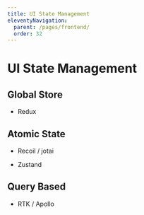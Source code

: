 ```yaml
---
title: UI State Management
eleventyNavigation:
  parent: /pages/frontend/
  order: 32
---
```


# UI State Management

## Global Store

- Redux

## Atomic State

- Recoil / jotai

- Zustand

## Query Based

- RTK / Apollo
